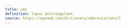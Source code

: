 ```yaml
---
title: LAC
definition: lupus anticoagulant
source: https://openmd.com/dictionary/abbreviations/l
---
```

